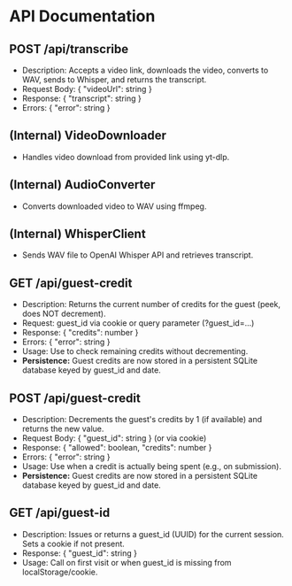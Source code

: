 # API Documentation

## POST /api/transcribe
- Description: Accepts a video link, downloads the video, converts to WAV, sends to Whisper, and returns the transcript.
- Request Body: { "videoUrl": string }
- Response: { "transcript": string }
- Errors: { "error": string }

## (Internal) VideoDownloader
- Handles video download from provided link using yt-dlp.

## (Internal) AudioConverter
- Converts downloaded video to WAV using ffmpeg.

## (Internal) WhisperClient
- Sends WAV file to OpenAI Whisper API and retrieves transcript. 

## GET /api/guest-credit
- Description: Returns the current number of credits for the guest (peek, does NOT decrement).
- Request: guest_id via cookie or query parameter (?guest_id=...)
- Response: { "credits": number }
- Errors: { "error": string }
- Usage: Use to check remaining credits without decrementing.
- **Persistence:** Guest credits are now stored in a persistent SQLite database keyed by guest_id and date.

## POST /api/guest-credit
- Description: Decrements the guest's credits by 1 (if available) and returns the new value.
- Request Body: { "guest_id": string } (or via cookie)
- Response: { "allowed": boolean, "credits": number }
- Errors: { "error": string }
- Usage: Use when a credit is actually being spent (e.g., on submission).
- **Persistence:** Guest credits are now stored in a persistent SQLite database keyed by guest_id and date.

## GET /api/guest-id
- Description: Issues or returns a guest_id (UUID) for the current session. Sets a cookie if not present.
- Response: { "guest_id": string }
- Usage: Call on first visit or when guest_id is missing from localStorage/cookie. 